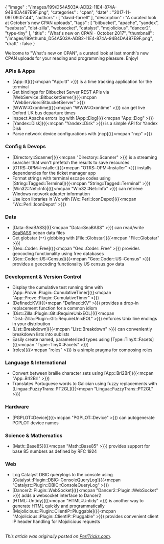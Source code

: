 {
   "image" : "/images/199/D54A503A-ADB2-11E4-874A-94B4DA487E9F.png",
   "categories" : "cpan",
   "date" : "2017-11-09T09:07:44",
   "authors" : [
      "david-farrell"
   ],
   "description" : "A curated look at October's new CPAN uploads",
   "tags" : [
      "bitbucket",
      "apache",
      "yandex",
      "seabass",
      "dist-zilla",
      "websocket",
      "catalyst",
      "mojolicious",
      "dancer2",
      "type-tiny"
   ],
   "title" : "What's new on CPAN - October 2017",
   "thumbnail" : "/images/199/thumb_D54A503A-ADB2-11E4-874A-94B4DA487E9F.png",
   "draft" : false
}


Welcome to "What's new on CPAN", a curated look at last month's new CPAN uploads for your reading and programming pleasure. Enjoy!

### APIs & Apps
* [App::tt]({{<mcpan "App::tt" >}}) is a time tracking application for the terminal
* Get bindings for Bitbucket Server REST APIs via [WebService::BitbucketServer]({{<mcpan "WebService::BitbucketServer" >}})
* [WWW::Oxontime]({{<mcpan "WWW::Oxontime" >}}) can get live Oxford UK bus departure times
* Inspect Apache errors log with [App::Elog]({{<mcpan "App::Elog" >}})
* [Yandex::Disk]({{<mcpan "Yandex::Disk" >}}) is a simple API for Yandex Disk
* Parse network device configurations with [ncp]({{<mcpan "ncp" >}})


### Config & Devops
* [Directory::Scanner]({{<mcpan "Directory::Scanner" >}}) is a streaming searcher that won't prefetch the results to save resources
* [OTRS::OPM::Installer]({{<mcpan "OTRS::OPM::Installer" >}}) installs dependencies for the ticket manager app
* Format strings with terminal escape codes using [String::Tagged::Terminal]({{<mcpan "String::Tagged::Terminal" >}})
* [Win32::Net::Info]({{<mcpan "Win32::Net::Info" >}}) can retrieve Windows network adapter information
* Use icon libraries in Wx with [Wx::Perl::IconDepot]({{<mcpan "Wx::Perl::IconDepot" >}})


### Data
* [Data::SeaBASS]({{<mcpan "Data::SeaBASS" >}}) can read/write [SeaBASS](https://seabass.gsfc.nasa.gov/wiki/System_Description) ocean data files
* Get globstar (`**`) globbing with [File::Globstar]({{<mcpan "File::Globstar" >}})
* [Geo::Coder::Free]({{<mcpan "Geo::Coder::Free" >}}) provides geocoding functionality using free databases
* [Geo::Coder::US::Census]({{<mcpan "Geo::Coder::US::Census" >}}) provides a geocoding functionality US census.gov data


### Development & Version Control
* Display the cumulative test running time with [App::Prove::Plugin::CumulativeTimer]({{<mcpan "App::Prove::Plugin::CumulativeTimer" >}})
* [Defined::KV]({{<mcpan "Defined::KV" >}}) provides a drop-in replacement function for a common idiom
* [Dist::Zilla::Plugin::Git::RequireUnixEOL]({{<mcpan "Dist::Zilla::Plugin::Git::RequireUnixEOL" >}}) enforces Unix line endings in your distribution
* [List::Breakdown]({{<mcpan "List::Breakdown" >}}) can conveniently breakdown lists into sublists
* Easily create named, parameterized types using [Type::TinyX::Facets]({{<mcpan "Type::TinyX::Facets" >}})
* [roles]({{<mcpan "roles" >}}) is a simple pragma for composing roles


### Language & International
* Convert between braille character sets using [App::Brl2Brl]({{<mcpan "App::Brl2Brl" >}})
* Translates Portuguese words to Galician using fuzzy replacements with [Lingua::FuzzyTrans::PT2GL]({{<mcpan "Lingua::FuzzyTrans::PT2GL" >}})


### Hardware
* [PGPLOT::Device]({{<mcpan "PGPLOT::Device" >}}) can autogenerate PGPLOT device names


### Science & Mathematics
* [Math::Base85]({{<mcpan "Math::Base85" >}}) provides support for base 85 numbers as defined by RFC 1924


### Web
* Log Catalyst DBIC querylogs to the console using [Catalyst::Plugin::DBIC::ConsoleQueryLog]({{<mcpan "Catalyst::Plugin::DBIC::ConsoleQueryLog" >}})
* [Dancer2::Plugin::WebSocket]({{<mcpan "Dancer2::Plugin::WebSocket" >}}) adds a websocket interface to Dancer2
* [HTML::Untidy]({{<mcpan "HTML::Untidy" >}}) is another way to generate HTML quickly and programmatically
* [Mojolicious::Plugin::ClientIP::Pluggable]({{<mcpan "Mojolicious::Plugin::ClientIP::Pluggable" >}}) provides convenient client IP header handling for Mojolicious requests

\
*This article was originally posted on [PerlTricks.com](http://perltricks.com).*
